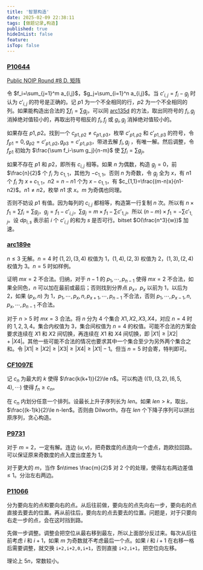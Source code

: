 ```yaml
---
title: '智慧构造'
date: 2025-02-09 22:38:11
tags: [做题记录,构造]
published: true
hideInList: false
feature: 
isTop: false
---
```

### [P10644](https://www.luogu.com.cn/problem/P10644)

[Public NOIP Round #8 D. 矩阵](https://pjudge.ac/contest/1847/problem/21864)

令 $f_i=\sum_{j=1}^m a_{i,j}$，$g_j=\sum_{i=1}^n a_{i,j}$。当 $c'_{i,j}=f_i-g_j$ 时认为 $c'_{i,j}$ 的符号是正确的。记 $p1$ 为一个不全相同的行，$p2$ 为一个不全相同的列。如果能构造出合法的 $\sum f_i=\sum g_j$，可以同 [arc135d](https://www.luogu.com.cn/problem/AT_arc135_d) 的方法，取出同符号的 $f_i,g_j$ 消掉绝对值较小的，再取出符号相反的 $f_i,f_j$ 或 $g_i,g_j$ 消掉绝对值较小的。

如果存在 $p1,p2$。找到一个 $c_{p1,p2}\neq c_{p1,p3}$，枚举 $c'_{p1,p2}$ 和 $c'_{p1,p3}$ 的符号，令 $f_{p1}=0,g_{p2}=c'_{p1,p2},g_{p3}=c'_{p1,p3}$，带进去解 $f_i,g_j$ ，有唯一解。然后调整，令 $f_{p1}$ 初始为 $\frac{\sum f_i-\sum g_j}{n-m}$ 使 $\sum f_i=\sum g_j$。

如果不存在 $p1$ 和 $p2$，即所有 $c_{i,j}$ 相等。如果 $n$ 为偶数，构造 $g_j=0$，前 $\frac{n}{2}$ 个 $f_i$ 为 $c_{1,1}$，其他为 $-c_{1,1}$。否则 $n$ 为奇数，令 $g_j$ 全为 $x$，有 $n1$ 个 $f_i$ 为 $x+c_{1,1}$，$n2=n-n1$ 个为 $x-c_{1,1}$，有 $c_{1,1}=\frac{(m-n)x}{n1-n2}$。$n1\neq n2$，枚举 $n1$ 求 $x$。$m$ 为奇偶也同理。

否则不妨设 $p1$ 有值。因为每列的 $c_{i,j}$ 都相等，构造第一行复制 $n$ 次。所以有 $n\times f_1=\sum f_i=\sum g_j$，$g_j=f_1-c'_{i,j}$，$\sum g_j=m\times f_1-\sum c'_{1,j}$。所以 $(n-m)\times f_1=-\sum c'_{1,j}$。设 $dp_{i,s}$ 表示前 $i$ 个 $c'_{i,j}$ 的和为 $s$ 是否可行。bitset $O(\frac{n^3}{w})$ 加速。

### [arc189e](https://www.luogu.com.cn/problem/AT_arc189_e)

$n\le 3$ 无解。$n=4$ 时 $(1,2),(3,4)$ 权值为 $1$，$(1,4),(2,3)$ 权值为 $2$，$(1,3),(2,4)$ 权值为 $3$。$n=5$ 时如样例。

证明 $mx=2$ 不合法。归纳，对于 $n-1$ 的 $p_1,\dotsb,p_{n-1}$ 使得 $mx=2$ 不合法，如果全同色，$n$ 可以加在最前或最后；否则找到分界点 $p_x$，$p_x$ 以前为 $1$，以后为 $2$，如果 $(p_x,n)$ 为 $1$，$p_1,\dotsb,p_x,n,p_{x+1},\dotsb,p_{n-1}$ 不合法，否则 $p_1,\dotsb,p_{x-1},n,p_x,\dotsb,p_{n-1}$ 不合法。

对于 $n>5$ 时 $mx=3$ 合法。将 $n$ 分为 $4$ 个集合 $X1,X2,X3,X4$，对应 $n=4$ 时的 $1,2,3,4$。集合内权值为 $3$，集合间权值为 $n=4$ 的权值。可能不合法的方案会要求连续在 $X1$ 和 $X2$ 间切换，再连续在 $X1$ 和 $X4$ 间切换，即 $|X1|\ge |X2|+|X4|$。其他一些可能不合法的情况也要求其中一个集合至少为另外两个集合之和。令 $|X1|\ge |X2|\ge |X3|\ge |X4|\ge |X1|-1$。但当 $n=5$ 时会寄，特判即可。

### [CF1097E](https://www.luogu.com.cn/problem/CF1097E)

记 $c_n$ 为最大的 $k$ 使得 $\frac{k(k+1)}{2}\le n$。可以构造 $((1),(3,2),(6,5,4),\dotsb)$ 使得 $f_n\ge c_n$。

在 $c_n$ 内划分任意一个排列。设最长上升子序列长为 $len$。如果 $len>k$，取出，$\frac{(k-1)k}{2}\le n-len$。否则由 Dilworth，存在 $len$ 个下降子序列可以拼出原序列，贪心构造。

### [P9731](https://www.luogu.com.cn/problem/P9731)

对于 $m=2$，一定有解。连边 $(u,v)$，把奇数度的点连向一个虚点，跑欧拉回路。可以保证原来奇数度的点入度出度差为 $1$。

对于更大的 $m$，当作 $n\times \frac{m}{2}$ 对 $2$ 个的处理，使得左右两边差值 $\le 1$。分治左右两边。

### [P11066](https://www.luogu.com.cn/problem/P11066)

分为要向左的点和要向右的点。从后往前做，要向左的点先向右一步，要向右的点直接去要去的位置。再从前往后，要向左的点去要去的位置。问题是，对于只要向右走一步的点，会在这时挡到路。

先做一步调整。调整会把空位从最右移到最左，所以上面部分反过来。每次从后往前考虑 $i$ 和 $i+1$，如果 $m$ 为奇数就不考虑最后一个点。如果 $i$ 和 $i+1$ 在右移一格后需要调整，就交换 ```i+2,i+2,0,i+1```，否则直接 ```i+2,i+1```，把空位向左移。

理论上 $5n$，常数较小。
